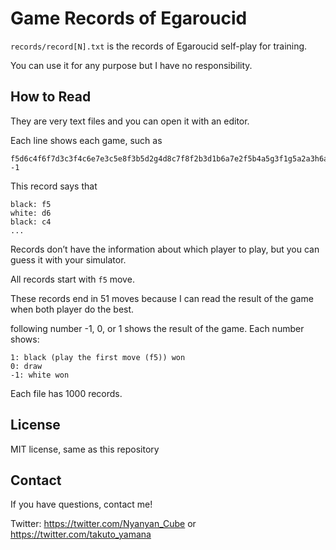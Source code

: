 # Game Records of Egaroucid

```records/record[N].txt``` is the records of Egaroucid self-play for training.

You can use it for any purpose but I have no responsibility.



## How to Read

They are very text files and you can open it with an editor.

Each line shows each game, such as

```
f5d6c4f6f7d3c3f4c6e7e3c5e8f3b5d2g4d8c7f8f2b3d1b6a7e2f5b4a5g3f1g5a2a3h6a6h3e1c1c2h4a1a4g2c8b1g6h5b7h7b2 -1
```

This record says that

```
black: f5
white: d6
black: c4
...
```

Records don’t have the information about which player to play, but you can guess it with your simulator.

All records start with ```f5``` move.

These records end in 51 moves because I can read the result of the game when both player do the best.

following number -1, 0, or 1 shows the result of the game. Each number shows:

```
1: black (play the first move (f5)) won
0: draw
-1: white won
```

Each file has 1000 records.



## License

MIT license, same as this repository



## Contact

If you have questions, contact me!

Twitter: https://twitter.com/Nyanyan_Cube or https://twitter.com/takuto_yamana



